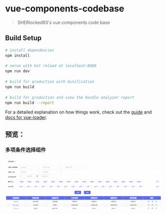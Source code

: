 # vue-components-codebase

> SHERlocked93's vue components code base

## Build Setup

``` bash
# install dependencies
npm install

# serve with hot reload at localhost:8080
npm run dev

# build for production with minification
npm run build

# build for production and view the bundle analyzer report
npm run build --report
```

For a detailed explanation on how things work, check out the [guide](http://vuejs-templates.github.io/webpack/) and [docs for vue-loader](http://vuejs.github.io/vue-loader).

## 预览：
### 多项条件选择组件
![多项条件选择组件](https://github.com/SHERlocked93/vue-components-codebase/blob/master/src/assets/%E5%A4%9A%E9%A1%B9%E9%80%89%E6%8B%A9%E7%BB%84%E4%BB%B6.gif)
